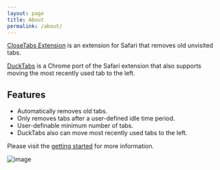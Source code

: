```yaml
---
layout: page
title: About
permalink: /about/
---
```


[CloseTabs Extension](https://itunes.apple.com/app/id1508584686) is an extension for Safari that removes old unvisited tabs.

[DuckTabs](https://chrome.google.com/webstore/search/DuckTabs) is a Chrome port of the Safari extension that also
supports moving the most recently used tab to the left.

## Features

- Automatically removes old tabs.
- Only removes tabs after a user-defined idle time period.
- User-definable minimum number of tabs.
- DuckTabs also can move most recently used tabs to the left.

Please visit the [getting started](/CloseTabsExtension/getting-started) for more information.

![image](/CloseTabsExtension/images/advertisement.jpg)


